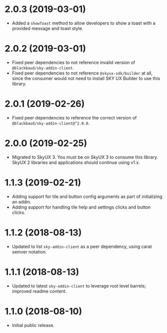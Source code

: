 # 2.0.3 (2019-03-01)

- Added a `showToast` method to allow developers to show a toast with a provided message and toast style.

# 2.0.2 (2019-03-01)

- Fixed peer dependencies to not reference invalid version of `@blackbaud/sky-addin-client`.
- Fixed peer dependencies to not reference `@skyux-sdk/builder` at all, since the consumer would not need to install SKY UX Builder to use this library.

# 2.0.1 (2019-02-26)

- Fixed peer dependencies to reference the correct version of `@blackbaud/sky-addin-client@^2.0.0`.

# 2.0.0 (2019-02-25)

- Migrated to SkyUX 3.  You must be on SkyUX 3 to consume this library.  SkyUX 2 libraries and applications should continue using v1.x.

# 1.1.3 (2019-02-21)

- Adding support for tile and button config arguments as part of initializing an addin.
- Adding support for handling tile help and settings clicks and button clicks.

# 1.1.2 (2018-08-13)

- Updated to list `sky-addin-client` as a peer dependency, using carat semver notation.

# 1.1.1 (2018-08-13)

- Updated to latest `sky-addin-client` to leverage root level barrels; improved readme content.

# 1.1.0 (2018-08-10)

- Initial public release.
